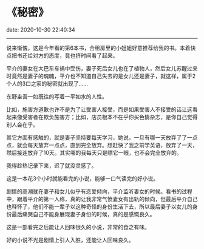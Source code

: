 # 《秘密》
date: 2020-10-30 22:40:34

---

说来惭愧，这是今年看的第6本书，合租房里的小姐姐好意推荐给我的书。本着快点把书还给对方的态度，竟也挤时间看了起来。

平介的妻女在大巴车车祸中受伤，妻子死后女儿也在了植物人，然后女儿苏醒过来时竟然是妻子的魂魄，平介也不知道自己失去的是女儿还是妻子，就这样，属于2个人的3口之家的秘密就出现了……

东野圭吾一如既往的写着一平如水的人性。

比如，施害方道歉也许不是为了让受害人接受，而是如果受害人不接受的话让这看起来像受害者在欺负施害方；比如，店员根本不在乎你买色情杂志，是你自己觉得别人会在乎。

其它方面有感触的，就是妻子坚持要每天学习，她说，一旦有哪一天放弃了了一点点，就会每天放弃一点点，直到完全放弃。想赶快了我之前学英语，放弃了一天，然后接连放弃了10天。其实哪的我每天只是瞟它一眼，也不会完全放弃的。

我得趁热记录下来，迟了就没灵感了。

这是一本花3个小时就能看完的小说，能够一口气读完的好小说。

剧情的高潮就在妻子和女儿似乎有恋爱倾向，平介监听妻女的时候。看书的过程中，跟着平介的第一人称，真的让我非常气愤妻女有出轨的倾向，但最后平介自己也释怀了，他们不能一辈子以这种奇怪的身份生活下去，所以最后妻子以女儿的身份最后痛哭自己不能身展现妻子身份的时候，真的是感慨良久。

这是一部看完之后能让人回味很久的小说，非常的食之有味。

好的小说不光是剧情上引人入胜，还能让人回味良久。